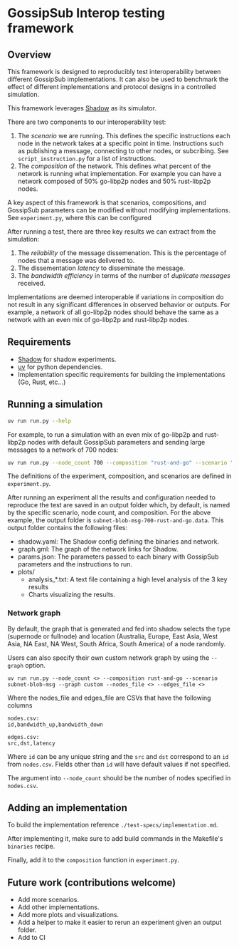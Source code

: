 # GossipSub Interop testing framework

## Overview

This framework is designed to reproducibly test interoperability between
different GossipSub implementations. It can also be used to benchmark the effect
of different implementations and protocol designs in a controlled simulation.

This framework leverages [Shadow](https://shadow.github.io/) as its simulator.

There are two components to our interoperability test:

1. The _scenario_ we are running. This defines the specific instructions each node in
   the network takes at a specific point in time. Instructions such as publishing a
   message, connecting to other nodes, or subcribing. See `script_instruction.py` for a
   list of instructions.
2. The _composition_ of the network. This defines what percent of the network is
   running what implementation. For example you can have a network composed of 50%
   go-libp2p nodes and 50% rust-libp2p nodes.

A key aspect of this framework is that scenarios, compositions, and GossipSub
parameters can be modified without modifying implementations. See `experiment.py`, where this can be configured

After running a test, there are three key results we can extract from the simulation:

1. The _reliability_ of the message dissemenation. This is the percentage of
   nodes that a message was delivered to.
2. The dissementation _latency_ to disseminate the message.
3. The _bandwidth efficiency_ in terms of the number of _duplicate messages_ received.

Implementations are deemed interoperable if variations in composition do not
result in any significant differences in observed behavior or outputs. For
example, a network of all go-libp2p nodes should behave the same as a network
with an even mix of go-libp2p and rust-libp2p nodes.

## Requirements

- [Shadow](https://shadow.github.io/) for shadow experiments.
- [uv](https://docs.astral.sh/uv/) for python dependencies.
- Implementation specific requirements for building the implementations (Go, Rust, etc...)

## Running a simulation

```bash
uv run run.py --help
```

For example, to run a simulation with an even mix of go-libp2p and rust-libp2p
nodes with default GossipSub parameters and sending large messages to a network
of 700 nodes:

```bash
uv run run.py --node_count 700 --composition "rust-and-go" --scenario "subnet-blob-msg"
```

The definitions of the experiment, composition, and scenarios are defined in `experiment.py`.

After running an experiment all the results and configuration needed to
reproduce the test are saved in an output folder which, by default, is named by
the specific scenario, node count, and composition. For the above
example, the output folder is
`subnet-blob-msg-700-rust-and-go.data`. This output folder contains the following files:

- shadow.yaml: The Shadow config defining the binaries and network.
- graph.gml: The graph of the network links for Shadow.
- params.json: The parameters passed to each binary with GossipSub parameters and the instructions to run.
- plots/
  - analysis_*.txt: A text file containing a high level analysis of the 3 key results
  - Charts visualizing the results.

### Network graph
By default, the graph that is generated and fed into shadow selects the type (supernode or fullnode) and location (Australia, Europe, East Asia, West Asia, NA East, NA West, South Africa, South America) of a node randomly.

Users can also specify their own custom network graph by using the `--graph` option.
```
uv run run.py --node_count <> --composition rust-and-go --scenario subnet-blob-msg --graph custom --nodes_file <> --edges_file <>
```
Where the nodes_file and edges_file are CSVs that have the following columns
```
nodes.csv:
id,bandwidth_up,bandwidth_down

edges.csv:
src,dst,latency
```
Where `id` can be any unique string and the `src` and `dst` correspond to an `id` from `nodes.csv`. Fields other than `id` will have default values if not specified.

The argument into `--node_count` should be the number of nodes specified in `nodes.csv`.

## Adding an implementation

To build the implementation reference `./test-specs/implementation.md`.

After implementing it, make sure to add build commands in the Makefile's `binaries` recipe.

Finally, add it to the `composition` function in `experiment.py`.

## Future work (contributions welcome)

- Add more scenarios.
- Add other implementations.
- Add more plots and visualizations.
- Add a helper to make it easier to rerun an experiment given an output folder.
- Add to CI
